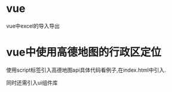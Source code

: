 # vue
vue中excel的导入导出
# vue中使用高德地图的行政区定位
使用script标签引入高德地图api具体代码看例子,在index.html中引入.
<script src="http://webapi.amap.com/maps?v=1.4.2&key=YourKey"></script>
<script src="//webapi.amap.com/ui/1.0/main.js?v=1.0.11"></script>同时还需引入ui组件库
